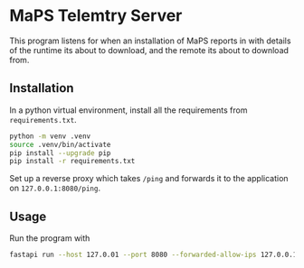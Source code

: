 # MaPS Telemtry Server

This program listens for when an installation of MaPS reports in with details
of the runtime its about to download, and the remote its about to download from.

## Installation

In a python virtual environment, install all the requirements from
`requirements.txt`.

```bash
python -m venv .venv
source .venv/bin/activate
pip install --upgrade pip
pip install -r requirements.txt
```

Set up a reverse proxy which takes `/ping` and forwards it to the application on
`127.0.0.1:8080/ping`.

## Usage

Run the program with

```bash
fastapi run --host 127.0.01 --port 8080 --forwarded-allow-ips 127.0.0.1
```
